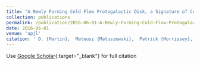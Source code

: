 ```yaml
---
title: "A Newly Forming Cold Flow Protogalactic Disk, a Signature of Cold Accretion from the Cosmic Web"
collection: publications
permalink: /publication/2016-06-01-A-Newly-Forming-Cold-Flow-Protogalactic-Disk-a-Signature-of-Cold-Accretion-from-the-Cosmic-Web
date: 2016-06-01
venue: 'apjl'
citation: ' D. {Martin},  Mateusz {Matuszewski},  Patrick {Morrissey},  James {Neill},  Anna {Moore},  Charles {Steidel},  Ryan {Trainor}, &quot;A Newly Forming Cold Flow Protogalactic Disk, a Signature of Cold Accretion from the Cosmic Web.&quot; apjl, 2016.'
---
```

Use [Google Scholar](https://scholar.google.com/scholar?q=A+Newly+Forming+Cold+Flow+Protogalactic+Disk,+a+Signature+of+Cold+Accretion+from+the+Cosmic+Web){:target="_blank"} for full citation